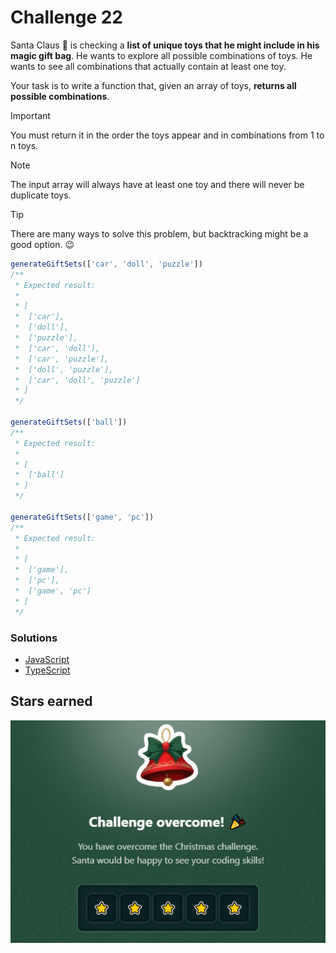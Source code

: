 # Challenge 22

Santa Claus 🎅 is checking a **list of unique toys that he might include in his magic gift bag**. He wants to explore all possible combinations of toys. He wants to see all combinations that actually contain at least one toy.

Your task is to write a function that, given an array of toys, **returns all possible combinations**.

> [!IMPORTANT]
> You must return it in the order the toys appear and in combinations from 1 to n toys.

> [!NOTE]
> The input array will always have at least one toy and there will never be duplicate toys.

> [!TIP]
> There are many ways to solve this problem, but backtracking might be a good option. 😉

```js
generateGiftSets(['car', 'doll', 'puzzle'])
/**
 * Expected result:
 *
 * [
 *  ['car'],
 *  ['doll'],
 *  ['puzzle'],
 *  ['car', 'doll'],
 *  ['car', 'puzzle'],
 *  ['doll', 'puzzle'],
 *  ['car', 'doll', 'puzzle']
 * ]
 */

generateGiftSets(['ball'])
/**
 * Expected result:
 *
 * [
 *  ['ball']
 * ]
 */

generateGiftSets(['game', 'pc'])
/**
 * Expected result:
 *
 * [
 *  ['game'],
 *  ['pc'],
 *  ['game', 'pc']
 * ]
 */
```

### Solutions

- [JavaScript](./solution.js)
- [TypeScript](./solution.ts)

## Stars earned

![5 stars](../../.github/22-challenge-stars.png)

